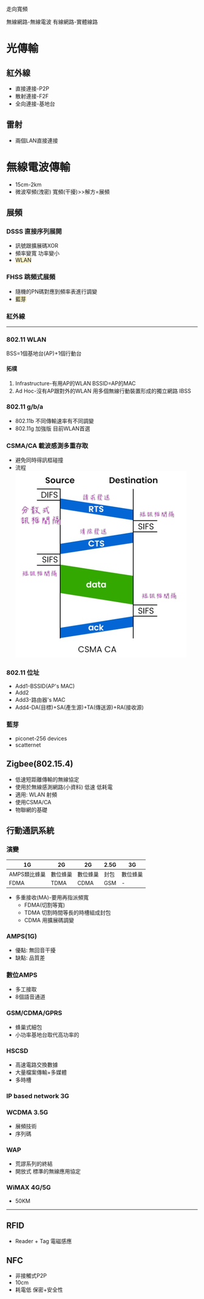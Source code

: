 走向寬頻

無線網路-無線電波
有線網路-實體線路

# 光傳輸
## 紅外線
- 直接連接-P2P
- 散射連接-F2F
- 全向連接-基地台
## 雷射
- 兩個LAN直接連接
# 無線電波傳輸
- 15cm-2km
- 微波窄頻(洩密) 寬頻(干擾)>>解方=展頻
## 展頻
### DSSS 直接序列展開
- 訊號跟擴展碼XOR
- 頻率變寬 功率變小
- <span style="background:rgba(240, 200, 0, 0.2)">WLAN</span>
### FHSS 跳頻式展頻
- 隨機的PN碼對應到頻率表進行調變
- <span style="background:rgba(240, 200, 0, 0.2)">藍芽</span>
### 紅外線

---
### 802.11 WLAN
BSS=1個基地台(AP)+1個行動台
#### 拓樸
1. Infrastructure-有用AP的WLAN
	BSSID=AP的MAC
1. Ad Hoc-沒有AP跟對外的WLAN
	用多個無線行動裝置形成的獨立網路
	IBSS
### 802.11 g/b/a
- 802.11b 不同傳輸速率有不同調變
- 802.11g 加強版 目前WLAN首選
### CSMA/CA 載波感測多重存取
- 避免同時得訊框碰撞
- 流程
	![image.png|375](https://raw.githubusercontent.com/Ash0645/image_remote/main/202401071539188.png)
### 802.11 位址
- Add1-BSSID(AP's MAC)
- Add2
- Add3-路由器's MAC
- Add4-DA(目標)+SA(產生源)+TA(傳送源)+RA(接收源)
### 藍芽
- piconet-256 devices
- scatternet
## Zigbee(802.15.4)
- 低速短距離傳輸的無線協定
- 使用於無線感測網路(小資料) 低速 低耗電
- 適用: WLAN 射頻
- 使用CSMA/CA
- 物聯網的基礎
## 行動通訊系統
### 演變
| 1G | 2G | 2G | 2.5G | 3G |
| ---- | ---- | ---- | ---- | ---- |
| AMPS類比蜂巢 | 數位蜂巢 | 數位蜂巢 | 封包 | 數位蜂巢 |
| FDMA | TDMA | CDMA | GSM | - |
- 多重接收(MA)-要用再指派頻寬
	- FDMA(切割等寬)
	- TDMA 切割時間等長的時槽組成封包
	- CDMA 用擴展碼調變
### AMPS(1G)
- 優點: 無回音干擾
- 缺點: 品質差
### 數位AMPS
- 多工接取
- 8個語音通道
### GSM/CDMA/GPRS
- 蜂巢式細包
- 小功率基地台取代高功率的
### HSCSD
- 高速電路交換數據
- 大量檔案傳輸+多媒體
- 多時槽
### IP based network 3G
### WCDMA 3.5G
- 展頻技術
- 序列碼
### WAP
- 荒謬系列的終結
- 開放式 標準的無線應用協定
### WiMAX 4G/5G
- 50KM

---
## RFID
- Reader + Tag 電磁感應
## NFC 
- 非接觸式P2P
- 10cm
- 耗電低 保密+安全性